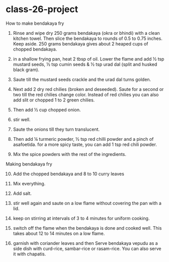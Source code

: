 # class-26-project
How to make bendakaya fry

1. Rinse and wipe dry 250 grams bendakaya (okra or bhindi) with a clean kitchen towel. Then slice the bendakaya to rounds of 0.5 to 0.75 inches. Keep aside. 250 grams bendakaya gives about 2 heaped cups of chopped bendakaya.

2. in a shallow frying pan, heat 2 tbsp of oil. Lower the flame and add ½ tsp mustard seeds, ½ tsp cumin seeds & ½ tsp urad dal (split and husked black gram).

3. Saute till the mustard seeds crackle and the urad dal turns golden.

4. Next add 2 dry red chilies (broken and deseeded). Saute for a second or two till the red chilies change color. Instead of red chilies you can also add slit or chopped 1 to 2 green chilies.

5. Then add ½ cup chopped onion.

6. stir well.

7. Saute the onions till they turn translucent.

8. Then add ¼ turmeric powder, ½ tsp red chilli powder and a pinch of asafoetida. for a more spicy taste, you can add 1 tsp red chili powder.

9. Mix the spice powders with the rest of the ingredients.

Making bendakaya fry


10. Add the chopped bendakaya and 8 to 10 curry leaves

11. Mix everything.

12. Add salt.

13. stir well again and saute on a low flame without covering the pan with a lid.

14. keep on stirring at intervals of 3 to 4 minutes for uniform cooking.

15. switch off the flame when the bendakaya is done and cooked well. This takes about 12 to 14 minutes on a low flame.

16. garnish with coriander leaves and then Serve bendakaya vepudu as a side dish with curd-rice, sambar-rice or rasam-rice. You can also serve it with chapatis.

